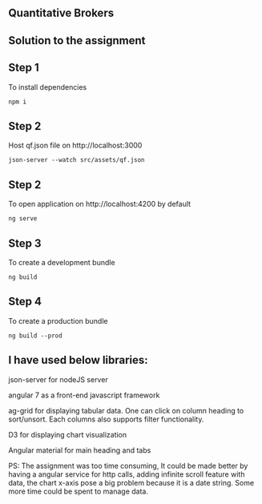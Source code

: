 ## Quantitative Brokers
## Solution to the assignment

## Step 1
To install dependencies

`npm i`

## Step 2
Host qf.json file on http://localhost:3000

`json-server --watch src/assets/qf.json`

## Step 2
To open application on http://localhost:4200 by default

`ng serve`

## Step 3
To create a development bundle

`ng build`

## Step 4
To create a production bundle

`ng build --prod`

## I have used below libraries:
json-server for nodeJS server

angular 7 as a front-end javascript framework

ag-grid for displaying tabular data. One can click on column heading to sort/unsort. Each columns also supports filter functionality.

D3 for displaying chart visualization

Angular material for main heading and tabs


PS: The assignment was too time consuming, It could be made better by having a angular service for http calls, adding infinite scroll feature with data, the chart x-axis pose a big problem because it is a date string. Some more time could be spent to manage data.
